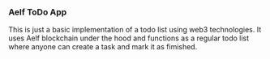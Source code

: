 ### Aelf ToDo App
This is just a basic implementation of a todo list using web3 technologies.
It uses Aelf blockchain under the hood and functions as a regular todo list where anyone can create a task and mark it as fimished.
